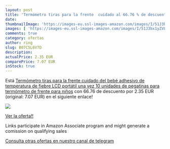 ```yaml
---
layout: post
title: 'Termómetro tiras para la frente  cuidado al 66.76 % de descuento'
date: 
thumbnailImage: 'https://images-eu.ssl-images-amazon.com/images/I/51J3bx1yZVL._SL200_.jpg'
images: [ 'https://images-eu.ssl-images-amazon.com/images/I/51J3bx1yZVL._SL200_.jpg' ]
comments: true
category: ofertas
author: ring
slug: B07C5L6V7D
description:
actualPrice: 2.35 EUR
comparePrice: 7.07 EUR
inStock: true
---
```


Está [Termómetro tiras para la frente  cuidado del bebé  adhesivo de temperatura de fiebre LCD  portátil una vez  10 unidades de pegatinas para termómetro de frente para niños](https://www.amazon.es/dp/B07C5L6V7D/?tag=tolees-21) con 66.76 de descuento por 2.35 EUR (original: 7.07 EUR) en el siguiente enlace!

[![](https://images-eu.ssl-images-amazon.com/images/I/51J3bx1yZVL._SL200_.jpg)](https://www.amazon.es/dp/B07C5L6V7D/?tag=tolees-21)

[Ver la oferta!!](https://www.amazon.es/dp/B07C5L6V7D/?tag=tolees-21)

Links participate in Amazon Associate program and might generate a comission on qualifying sales

[Consulta otras ofertas en nuestro canal de telegram](https://t.me/s/ofertas25)
